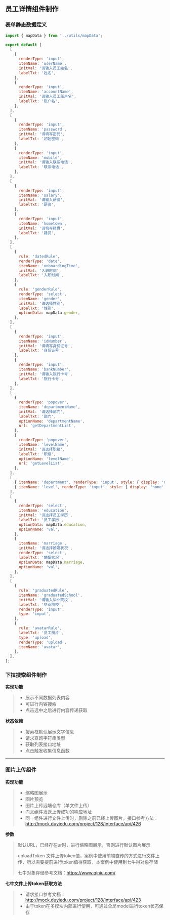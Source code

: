 ## 员工详情组件制作

### 表单静态数据定义

```js
import { mapData } from '../utils/mapData';

export default [
  [
    {
      renderType: 'input',
      itemName: 'userName',
      initVal: '请输入员工姓名',
      labelTxt: '姓名',
    },
    {
      renderType: 'input',
      itemName: 'accountName',
      initVal: '请输入员工账户名',
      labelTxt: '账户名',
    },
  ],
  [
    {
      renderType: 'input',
      itemName: 'password',
      initVal: '请填写密码',
      labelTxt: '初始密码',
    },
    {
      renderType: 'input',
      itemName: 'mobile',
      initVal: '请输入联系电话',
      labelTxt: '联系电话',
    },
  ],
  [
    {
      renderType: 'input',
      itemName: 'salary',
      initVal: '请输入薪资',
      labelTxt: '薪资',
    },
    {
      renderType: 'input',
      itemName: 'hometown',
      initVal: '请填写籍贯',
      labelTxt: '籍贯',
    },
  ],
  [
    {
      rule: 'datedRule',
      renderType: 'date',
      itemName: 'onboardingTime',
      initVal: '入职时间',
      labelTxt: '入职时间',
    },
    {
      rule: 'genderRule',
      renderType: 'select',
      itemName: 'gender',
      initVal: '请选择性别',
      labelTxt: '性别',
      optionData: mapData.gender,
    },
  ],
  [
    {
      renderType: 'input',
      itemName: 'idNumber',
      initVal: '请填写身份证号',
      labelTxt: '身份证号',
    },
    {
      renderType: 'input',
      itemName: 'bankNumber',
      initVal: '请输入银行卡号',
      labelTxt: '银行卡号',
    },
  ],
  [
    {
      renderType: 'popover',
      itemName: 'departmentName',
      initVal: '请选择部门',
      labelTxt: '部门',
      optionName: 'departmentName',
      url: 'getDepartmentList',
    },
    {
      renderType: 'popover',
      itemName: 'levelName',
      initVal: '请选择职级',
      labelTxt: '职级',
      optionName: 'levelName',
      url: 'getLevelList',
    },
  ],
  [
    { itemName: 'department', renderType: 'input', style: { display: 'none' } },
    { itemName: 'level', renderType: 'input', style: { display: 'none' } },
  ],
  [
    {
      renderType: 'select',
      itemName: 'education',
      initVal: '请选择员工学历',
      labelTxt: '员工学历',
      optionData: mapData.education,
      optionName: 'val',
    },
    {
      itemName: 'marriage',
      initVal: '请选择婚姻状况',
      renderType: 'select',
      labelTxt: '婚姻状况',
      optionData: mapData.marriage,
      optionName: 'val',
    },
  ],
  [
    {
      rule: 'graduatedRule',
      itemName: 'graduatedSchool',
      initVal: '请输入毕业院校',
      labelTxt: '毕业院校',
      renderType: 'input',
      type: 'input',
    },
    {
      rule: 'avatarRule',
      labelTxt: '员工照片',
      type: 'upload',
      renderType: 'upload',
      itemName: 'avatar',
    },
  ],
];

```



### 下拉搜索组件制作

**实现功能**

> - 展示不同数据列表内容
> - 可进行内容搜索
> - 点击选中之后进行内容传递获取

**状态依赖**

> - 搜索框默认展示文字信息
> - 请求查询字符串类型
> - 获取列表接口地址
> - 点击触发收集信息函数

---

### 图片上传组件

**实现功能**

> - 缩略图展示
> - 图片预览
> - 图片上传远端仓库（单文件上传）
> - 向父组件发送上传成功的响应地址
> - 同一组件进行文件上传时，删除之前已经上传图片，接口参考方法：http://mock.duyiedu.com/project/128/interface/api/426

**参数**

> 默认URL，已经存在ur时，进行缩略图展示，否则进行默认图片展示
>
> uploadToken  文件上传token值，案例中使用前端直传的方式进行文件上传，所以需要提前进行token值得获取，本案例中使用到七牛得对象存储
>
> 七牛对象存储参考文档：https://www.qiniu.com/

**七牛文件上传token获取方法**

> - 请求接口参考文档：http://mock.duyiedu.com/project/128/interface/api/423
> - 由于token在多模块内部进行使用，可通过全局model进行token状态保存

